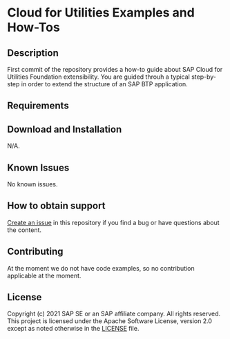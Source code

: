 # Cloud for Utilities Examples and How-Tos

## Description

First commit of the repository provides a how-to guide about SAP Cloud for Utilities Foundation extensibility. You are guided throuh a typical step-by-step in order to extend the structure of an SAP BTP application.

## Requirements

## Download and Installation

N/A.

## Known Issues

No known issues.

## How to obtain support

[Create an issue](https://SAP-samples/cloud-for-utilities-foundation-samples/issues) in this repository if you find a bug or have questions about the content.
 

## Contributing

At the moment we do not have code examples, so no contribution applicable at the moment.

## License
Copyright (c) 2021 SAP SE or an SAP affiliate company. All rights reserved. This project is licensed under the Apache Software License, version 2.0 except as noted otherwise in the [LICENSE](LICENSES/Apache-2.0.txt) file.
